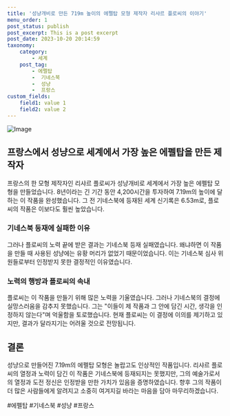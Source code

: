 ```yaml
---
title: '성냥개비로 만든 719m 높이의 에펠탑 모형 제작자 리샤르 플로씨의 이야기'
menu_order: 1
post_status: publish
post_excerpt: This is a post excerpt
post_date: 2023-10-20 20:14:59
taxonomy:
    category:
        - 세계
    post_tag:
        - 에펠탑
        -  기네스북
        -  성냥
        -  프랑스
custom_fields:
    field1: value 1
    field2: value 2
---
```


![Image](https://imgnews.pstatic.net/image/660/2024/02/06/0000055080_001_20240206201801619.jpg?type=w647)


## 프랑스에서 성냥으로 세계에서 가장 높은 에펠탑을 만든 제작자

프랑스의 한 모형 제작자인 리샤르 플로씨가 성냥개비로 세계에서 가장 높은 에펠탑 모형을 만들었습니다. 8년이라는 긴 기간 동안 4,200시간을 투자하여 7.19m의 높이에 달하는 이 작품을 완성했습니다. 그 전 기네스북에 등재된 세계 신기록은 6.53m로, 플로씨의 작품은 이보다도 훨씬 높았습니다.

### 기네스북 등재에 실패한 이유

그러나 플로씨의 노력 끝에 받은 결과는 기네스북 등재 실패였습니다. 왜냐하면 이 작품을 만들 때 사용된 성냥에는 유황 머리가 없었기 때문이었습니다. 이는 기네스북 심사 위원들로부터 인정받지 못한 결정적인 이유였습니다.

### 노력의 행방과 플로씨의 속내

플로씨는 이 작품을 만들기 위해 많은 노력을 기울였습니다. 그러나 기네스북의 결정에 실망스러움을 감추지 못했습니다. 그는 "이들이 제 작품과 그 안에 담긴 시간, 생각을 인정하지 않는다"며 억울함을 토로했습니다. 현재 플로씨는 이 결정에 이의를 제기하고 있지만, 결과가 달라지기는 어려울 것으로 전망됩니다.

## 결론

성냥으로 만들어진 7.19m의 에펠탑 모형은 놀랍고도 인상적인 작품입니다. 리샤르 플로씨의 열정과 노력이 담긴 이 작품은 기네스북에 등재되지는 못했지만, 그의 예술가로서의 열정과 도전 정신은 인정받을 만한 가치가 있음을 증명하였습니다. 향후 그의 작품이 더 많은 사람들에게 알려지고 소중히 여겨지길 바라는 마음을 담아 마무리하겠습니다. 

#에펠탑 #기네스북 #성냥 #프랑스
